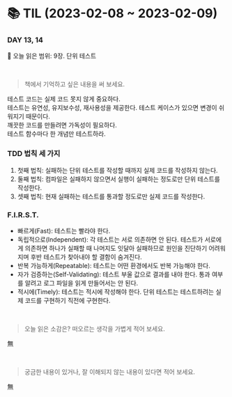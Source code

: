 # :books: TIL (2023-02-08 ~ 2023-02-09)

### DAY 13, 14
🔖 오늘 읽은 범위: 9장. 단위 테스트

<br>

> 책에서 기억하고 싶은 내용을 써 보세요.

테스트 코드는 실제 코드 못지 않게 중요하다.  
테스트는 유연성, 유지보수성, 재사용성을 제공한다. 테스트 케이스가 있으면 변경이 쉬워지기 때문이다.   
깨끗한 코드를 만들려면 가독성이 필요하다.   
테스트 함수마다 한 개념만 테스트하라.  

### TDD 법칙 세 가지
1. 첫째 법칙: 실패하는 단위 테스트를 작성할 때까지 실제 코드를 작성하지 않는다.
2. 둘째 법칙: 컴파일은 실패하지 않으면서 실행이 실패하는 정도로만 단위 테스트를 작성한다.
3. 셋째 법칙: 현재 실패하는 테스트를 통과할 정도로만 실제 코드를 작성한다.

### F.I.R.S.T.
- 빠르게(Fast): 테스트는 빨라야 한다.
- 독립적으로(Independent): 각 테스트는 서로 의존하면 안 된다. 테스트가 서로에게 의존하면 하나가 실패할 때 나머지도 잇달아 실패하므로 원인을 진단하기 어려워지며 후반 테스트가 찾아내야 할 결함이 숨겨진다.
- 반복 가능하게(Repeatable): 테스트는 어떤 환경에서도 반복 가능해야 한다.
- 자가 검증하는(Self-Validating): 테스트 부울 값으로 결과를 내야 한다. 통과 여부를 알려고 로그 파일을 읽게 만들어서는 안 된다.
- 적시에(Timely): 테스트는 적시에 작성해야 한다. 단위 테스트는 테스트하려는 실제 코드를 구현하기 직전에 구현한다.

<br>

> 오늘 읽은 소감은? 떠오르는 생각을 가볍게 적어 보세요.

無

<br>

> 궁금한 내용이 있거나, 잘 이해되지 않는 내용이 있다면 적어 보세요.

無
